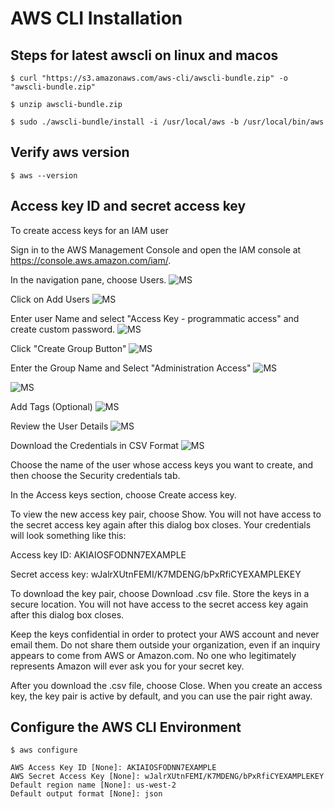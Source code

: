 # AWS CLI Installation

## Steps for latest awscli on linux and macos

```
$ curl "https://s3.amazonaws.com/aws-cli/awscli-bundle.zip" -o "awscli-bundle.zip"

$ unzip awscli-bundle.zip

$ sudo ./awscli-bundle/install -i /usr/local/aws -b /usr/local/bin/aws
```

## Verify aws version
```
$ aws --version
```

## Access key ID and secret access key

To create access keys for an IAM user

Sign in to the AWS Management Console and open the IAM console at https://console.aws.amazon.com/iam/.

In the navigation pane, choose Users.
![MS](https://raw.githubusercontent.com/MetaArivu/terraform-quickstart/main/images/aws-00-add-user-menu.png)

Click on Add Users
![MS](https://raw.githubusercontent.com/MetaArivu/terraform-quickstart/main/images/aws-01-add-user.png)

Enter user Name and select "Access Key - programmatic access" and create custom password.
![MS](https://raw.githubusercontent.com/MetaArivu/terraform-quickstart/main/images/aws-02-Step-1-add-user.png)

Click "Create Group Button"
![MS](https://raw.githubusercontent.com/MetaArivu/terraform-quickstart/main/images/aws-03-Step-2-add-group.png)

Enter the Group Name and Select "Administration Access"
![MS](https://raw.githubusercontent.com/MetaArivu/terraform-quickstart/main/images/aws-04-Step-2-add-group.png)

![MS](https://raw.githubusercontent.com/MetaArivu/terraform-quickstart/main/images/aws-05-Step-2-view-group.png)

Add Tags (Optional)
![MS](https://raw.githubusercontent.com/MetaArivu/terraform-quickstart/main/images/aws-06-Step-3-add-tags.png)

Review the User Details
![MS](https://raw.githubusercontent.com/MetaArivu/terraform-quickstart/main/images/aws-07-Step-4-review.png)

Download the Credentials in CSV Format
![MS](https://raw.githubusercontent.com/MetaArivu/terraform-quickstart/main/images/aws-08-Step-5-add-user-complete.png)

Choose the name of the user whose access keys you want to create, and then choose the Security credentials tab.

In the Access keys section, choose Create access key.

To view the new access key pair, choose Show. You will not have access to the secret access key again after this dialog box closes. Your credentials will look something like this:

Access key ID: AKIAIOSFODNN7EXAMPLE

Secret access key: wJalrXUtnFEMI/K7MDENG/bPxRfiCYEXAMPLEKEY

To download the key pair, choose Download .csv file. Store the keys in a secure location. You will not have access to the secret access key again after this dialog box closes.

Keep the keys confidential in order to protect your AWS account and never email them. Do not share them outside your organization, even if an inquiry appears to come from AWS or Amazon.com. No one who legitimately represents Amazon will ever ask you for your secret key.

After you download the .csv file, choose Close. When you create an access key, the key pair is active by default, and you can use the pair right away.

## Configure the AWS CLI Environment 
```
$ aws configure

AWS Access Key ID [None]: AKIAIOSFODNN7EXAMPLE
AWS Secret Access Key [None]: wJalrXUtnFEMI/K7MDENG/bPxRfiCYEXAMPLEKEY
Default region name [None]: us-west-2
Default output format [None]: json
```